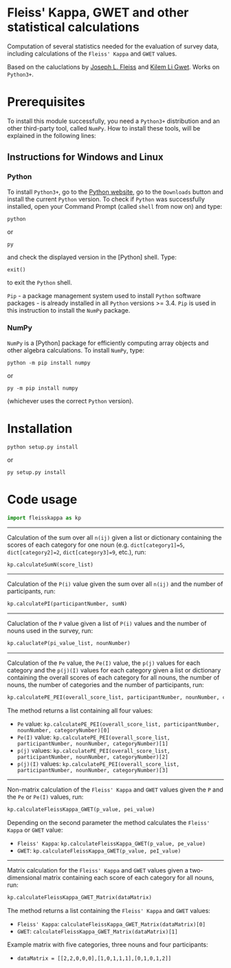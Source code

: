 # Fleiss' Kappa, GWET and other statistical calculations

Computation of several statistics needed for the evaluation of survey data, including calculations of the ```Fleiss' Kappa``` and ```GWET``` values.

Based on the caluclations by [Joseph L. Fleiss](https://en.wikipedia.org/wiki/Fleiss%27_kappa) and [Kilem Li Gwet](http://www.agreestat.com/research_papers/bjmsp2008_interrater.pdf). Works on ```Python3+```.



# Prerequisites

To install this module successfully, you need a ```Python3+``` distribution and an other third-party tool, called ```NumPy```.
How to install these tools, will be explained in the following lines:

## Instructions for Windows and Linux

### Python

To install ```Python3+```, go to the [Python website](https://www.python.org/), go to the ```Downloads``` button and install
the current ```Python``` version.
To check if ```Python``` was successfully installed, open your Command Prompt (called ```shell``` from now on) and type:

```shell
python
```

or

```shell
py
```

and check the displayed version in the [Python] shell. Type:

```shell
exit()
```

to exit the ```Python``` shell.

```Pip``` - a package management system used to install ```Python``` software packages - is already installed in all ```Python``` versions >= 3.4.
```Pip``` is used in this instruction to install the ```NumPy``` package.


### NumPy

```NumPy``` is a [Python] package for efficiently computing array objects and other algebra calculations. To install ```NumPy```, type:

```shell
python -m pip install numpy
```

or

```shell
py -m pip install numpy
```

(whichever uses the correct ```Python``` version).



# Installation

```shell
python setup.py install
```

or

```shell
py setup.py install
```



# Code usage

```python
import fleisskappa as kp
```


-----------------------------
Calculation of the sum over all ```n(ij)``` given a list or dictionary containing the scores of each category for one noun (e.g. ```dict[category1]=5```, ```dict[category2]=2```, ```dict[category3]=9```, etc.), run:

```python
kp.calculateSumN(score_list)
```


-----------------------------
Calculation of the ```P(i)``` value given the sum over all ```n(ij)``` and the number of participants, run:

```python
kp.calculatePI(participantNumber, sumN)
```


-----------------------------
Caluclation of the ```P``` value given a list of ```P(i)``` values and the number of nouns used in the survey, run:

```python
kp.caluclateP(pi_value_list, nounNumber)
```


-----------------------------
Calculation of the ```Pe``` value, the ```Pe(I)``` value, the ```p(j)``` values for each category and the ```p(j)(I)``` values for each category given a list or dictionary containing the overall scores of each category for all nouns, the number of nouns, the number of categories and the number of participants, run:

```python
kp.calculatePE_PEI(overall_score_list, participantNumber, nounNumber, categoryNumber)
```

The method returns a list containing all four values:

 * ```Pe``` value: ```kp.calculatePE_PEI(overall_score_list, participantNumber, nounNumber, categoryNumber)[0]```
 * ```Pe(I)``` value: ```kp.calculatePE_PEI(overall_score_list, participantNumber, nounNumber, categoryNumber)[1]```
 * ```p(j)``` values: ```kp.calculatePE_PEI(overall_score_list, participantNumber, nounNumber, categoryNumber)[2]```
 * ```p(j)(I)``` values: ```kp.calculatePE_PEI(overall_score_list, participantNumber, nounNumber, categoryNumber)[3]```


-----------------------------
Non-matrix calculation of the ```Fleiss' Kappa``` and ```GWET``` values given the ```P``` and the ```Pe``` or ```Pe(I)``` values, run:

```python
kp.calculateFleissKappa_GWET(p_value, pei_value)
```

Depending on the second parameter the method calculates the ```Fleiss' Kappa``` or ```GWET``` value:
 * ```Fleiss' Kappa```: ```kp.calculateFleissKappa_GWET(p_value, pe_value)```
 * ```GWET```: ```kp.calculateFleissKappa_GWET(p_value, peI_value)```


-----------------------------
Matrix calculation for the ```Fleiss' Kappa``` and ```GWET``` values given a two-dimensional matrix containing each score of each category for all nouns, run:

```python
kp.calculateFleissKappa_GWET_Matrix(dataMatrix)
```

The method returns a list containing the ```Fleiss' Kappa``` and ```GWET``` values:
 * ```Fleiss' Kappa```: ```calculateFleissKappa_GWET_Matrix(dataMatrix)[0]```
 * ```GWET```: ```calculateFleissKappa_GWET_Matrix(dataMatrix)[1]```

Example matrix with five categories, three nouns and four participants:
 * ```dataMatrix = [[2,2,0,0,0],[1,0,1,1,1],[0,1,0,1,2]]```
